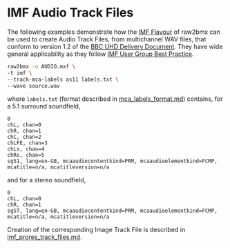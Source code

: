 # IMF Audio Track Files

The following examples demonstrate how the [IMF Flavour](imf_track_files.md) of raw2bmx can be used to create Audio Track Files, from multichannel WAV files, that conform to version 1.2 of the [BBC UHD Delivery Document](https://www.dropbox.com/s/tkvwxksgy3izpca/TechnicalDeliveryStandardsBBCUHDiPlayerSupplement.pdf?dl=0). They have wide general applicability as they follow [IMF User Group Best Practice](https://www.imfug.com/TR/audio-track-files/).

```bash
raw2bmx -o AUDIO.mxf \
-t imf \
--track-mca-labels as11 labels.txt \
--wave source.wav
```

where `labels.txt` (format described in [mca_labels_format.md](mca_labels_format.md)) contains, for a 5.1 surround soundfield,

``` text
0
chL, chan=0
chR, chan=1
chC, chan=2
chLFE, chan=3
chLs, chan=4
chRs, chan=5
sg51, lang=en-GB, mcaaudiocontentkind=PRM, mcaaudioelementkind=FCMP, mcatitle=n/a, mcatitleversion=n/a
```

and for a stereo soundfield,

```text
0
chL, chan=0
chR, chan=1
sgST, lang=en-GB, mcaaudiocontentkind=PRM, mcaaudioelementkind=FCMP, mcatitle=n/a, mcatitleversion=n/a
```

Creation of the corresponding Image Track File is described in [imf_prores_track_files.md](imf_prores_track_files.md).
